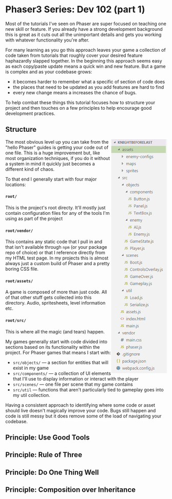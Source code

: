 # Phaser3 Series: Dev 102 (part 1)

Most of the tutorials I've seen on Phaser are super focused on teaching one
new skill or feature. If you already have a strong development background
this is great as it cuts out all the unimportant details and gets you working
with whatever functionality you're after.

For many learning as you go this approach leaves your game a collection of
code taken from tutorials that roughly cover your desired feature haphazardly
slapped together. In the beginning this approach seems easy as each copy/paste
update means a quick win and new feature.  But a game is complex and as your
codebase grows:

- it becomes harder to remember what a specific of section of code does
- the places that need to be updated as you add features are hard to find
- every new change means a increases the chance of bugs.

To help combat these things this tutorial focuses how to structure your project
and then touches on a few principles to help encourage good development
practices.

## Structure
<img align="right" src="assets/part1-1.png" />

The most obvious level up you can take from the "hello Phaser" guides is
getting your code out of one file. This is a huge improvement but, like most
organization techniques, if you do it without a system in mind it quickly just
becomes a different kind of chaos.

To that end I generally start with four major locations:

#### `root/`
This is the project's root directy. It'll mostly just contain configuration
files for any of the tools I'm using as part of the project

#### `root/vendor/`
This contains any static code that I pull in and that isn't available through
`npm` (or your package repo of choice) or that I reference directly from my
HTML test page. In my projects this is almost always just a custom build of
Phaser and a pretty boring CSS file.

#### `root/assets/`
A game is composed of more than just code. All of that other stuff gets
collected into this directory. Audio, spritesheets, level information etc.

#### `root/src/`
This is where all the magic (and tears) happen.

My games generally start with code divided into sections based on its
functionality within the project. For Phaser games that means I start with:

- `src/objects/` &mdash; a section for entities that will exist in my game
- `src/components/` &mdash; a collection of UI elements that I'll use to
  display information or interact with the player
- `src/scenes/` &mdash; one file per scene that my game contains
- `src/util` &mdash; functions that aren't particularly tied to gameplay goes
  into my util collection.

Having a consistent approach to identifying where some code or asset should
live doesn't magically improve your code. Bugs still happen and code is still
messy but it does remove some of the load of navigating your codebase.

## Principle: Use Good Tools

## Principle: Rule of Three

## Principle: Do One Thing Well

## Principle: Composition over Inheritance

